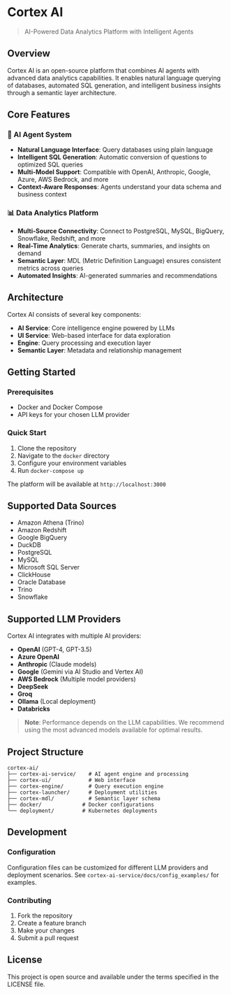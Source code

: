 # Cortex AI

<!-- Version 1.0 -->

> AI-Powered Data Analytics Platform with Intelligent Agents

## Overview

Cortex AI is an open-source platform that combines AI agents with advanced data analytics capabilities. It enables natural language querying of databases, automated SQL generation, and intelligent business insights through a semantic layer architecture.

## Core Features

### 🤖 AI Agent System
- **Natural Language Interface**: Query databases using plain language
- **Intelligent SQL Generation**: Automatic conversion of questions to optimized SQL queries
- **Multi-Model Support**: Compatible with OpenAI, Anthropic, Google, Azure, AWS Bedrock, and more
- **Context-Aware Responses**: Agents understand your data schema and business context

### 📊 Data Analytics Platform
- **Multi-Source Connectivity**: Connect to PostgreSQL, MySQL, BigQuery, Snowflake, Redshift, and more
- **Real-Time Analytics**: Generate charts, summaries, and insights on demand
- **Semantic Layer**: MDL (Metric Definition Language) ensures consistent metrics across queries
- **Automated Insights**: AI-generated summaries and recommendations

## Architecture

Cortex AI consists of several key components:

- **AI Service**: Core intelligence engine powered by LLMs
- **UI Service**: Web-based interface for data exploration
- **Engine**: Query processing and execution layer
- **Semantic Layer**: Metadata and relationship management

## Getting Started

### Prerequisites
- Docker and Docker Compose
- API keys for your chosen LLM provider

### Quick Start

1. Clone the repository
2. Navigate to the `docker` directory
3. Configure your environment variables
4. Run `docker-compose up`

The platform will be available at `http://localhost:3000`


## Supported Data Sources

- Amazon Athena (Trino)
- Amazon Redshift
- Google BigQuery
- DuckDB
- PostgreSQL
- MySQL
- Microsoft SQL Server
- ClickHouse
- Oracle Database
- Trino
- Snowflake

## Supported LLM Providers

Cortex AI integrates with multiple AI providers:

- **OpenAI** (GPT-4, GPT-3.5)
- **Azure OpenAI**
- **Anthropic** (Claude models)
- **Google** (Gemini via AI Studio and Vertex AI)
- **AWS Bedrock** (Multiple model providers)
- **DeepSeek**
- **Groq**
- **Ollama** (Local deployment)
- **Databricks**

> **Note**: Performance depends on the LLM capabilities. We recommend using the most advanced models available for optimal results.

## Project Structure

```
cortex-ai/
├── cortex-ai-service/    # AI agent engine and processing
├── cortex-ui/            # Web interface
├── cortex-engine/        # Query execution engine
├── cortex-launcher/      # Deployment utilities
├── cortex-mdl/           # Semantic layer schema
├── docker/             # Docker configurations
└── deployment/         # Kubernetes deployments
```

## Development

### Configuration

Configuration files can be customized for different LLM providers and deployment scenarios. See `cortex-ai-service/docs/config_examples/` for examples.

### Contributing

1. Fork the repository
2. Create a feature branch
3. Make your changes
4. Submit a pull request

## License

This project is open source and available under the terms specified in the LICENSE file.
